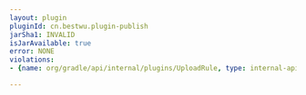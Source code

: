 ```yaml
---
layout: plugin
pluginId: cn.bestwu.plugin-publish
jarSha1: INVALID
isJarAvailable: true
error: NONE
violations:
- {name: org/gradle/api/internal/plugins/UploadRule, type: internal-api-usage}

---
```

